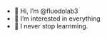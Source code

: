 - 👋 Hi, I’m @fluodolab3
- 👀 I’m interested in everything
- 🌱 I never stop learnming.

<!---
fluodolab3/fluodolab3 is a ✨ special ✨ repository because its `README.md` (this file) appears on your GitHub profile.
You can click the Preview link to take a look at your changes.
--->
